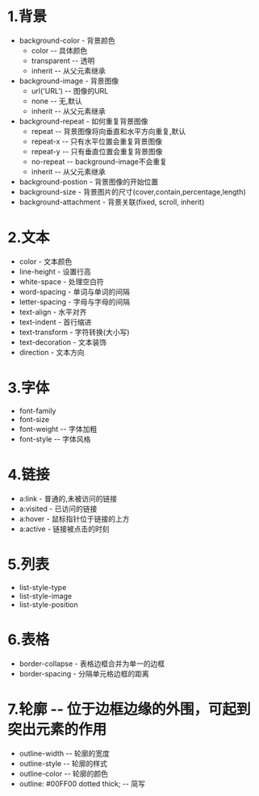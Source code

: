 1.背景
====
* background-color - 背景颜色
  + color -- 具体颜色
  + transparent -- 透明
  + inherit -- 从父元素继承
* background-image - 背景图像
  + url('URL') -- 图像的URL
  + none -- 无,默认
  + inherit -- 从父元素继承
* background-repeat - 如何重复背景图像
  + repeat -- 背景图像将向垂直和水平方向重复,默认
  + repeat-x -- 只有水平位置会重复背景图像
  + repeat-y -- 只有垂直位置会重复背景图像
  + no-repeat -- background-image不会重复
  + inherit	-- 从父元素继承
* background-postion - 背景图像的开始位置
* background-size - 背景图片的尺寸(cover,contain,percentage,length)
* background-attachment - 背景关联(fixed, scroll, inherit)

2.文本
====
* color - 文本颜色
* line-height - 设置行高
* white-space - 处理空白符
* word-spacing - 单词与单词的间隔
* letter-spacing - 字母与字母的间隔
* text-align - 水平对齐
* text-indent - 首行缩进
* text-transform - 字符转换(大小写)
* text-decoration - 文本装饰
* direction - 文本方向

3.字体
====
* font-family
* font-size
* font-weight -- 字体加粗
* font-style -- 字体风格

4.链接
===
* a:link - 普通的,未被访问的链接
* a:visited - 已访问的链接
* a:hover - 鼠标指针位于链接的上方
* a:active - 链接被点击的时刻

5.列表
===
* list-style-type
* list-style-image
* list-style-position

6.表格
===
* border-collapse - 表格边框合并为单一的边框
* border-spacing - 分隔单元格边框的距离

7.轮廓 -- 位于边框边缘的外围，可起到突出元素的作用
============================
* outline-width -- 轮廓的宽度
* outline-style -- 轮廓的样式
* outline-color -- 轮廓的颜色
* outline: #00FF00 dotted thick; -- 简写